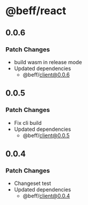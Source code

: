 # @beff/react

## 0.0.6

### Patch Changes

- build wasm in release mode
- Updated dependencies
  - @beff/client@0.0.6

## 0.0.5

### Patch Changes

- Fix cli build
- Updated dependencies
  - @beff/client@0.0.5

## 0.0.4

### Patch Changes

- Changeset test
- Updated dependencies
  - @beff/client@0.0.4
